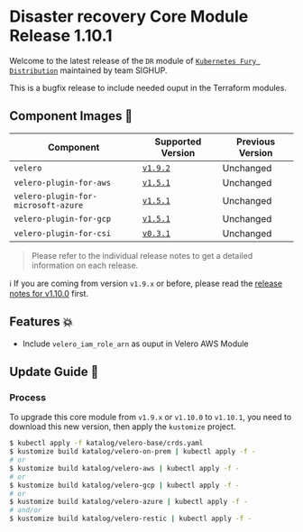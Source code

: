 # Disaster recovery Core Module Release 1.10.1

Welcome to the latest release of the `DR` module of [`Kubernetes Fury Distribution`](https://github.com/sighupio/fury-distribution) maintained by team SIGHUP.

This is a bugfix release to include needed ouput in the Terraform modules.

## Component Images 🚢

| Component                           | Supported Version                                                                                 | Previous Version |
|-------------------------------------|---------------------------------------------------------------------------------------------------|------------------|
| `velero`                            | [`v1.9.2`](https://github.com/vmware-tanzu/velero/releases/tag/v1.9.2)                            | Unchanged        |
| `velero-plugin-for-aws`             | [`v1.5.1`](https://github.com/vmware-tanzu/velero-plugin-for-aws/releases/tag/v1.5.1)             | Unchanged        |
| `velero-plugin-for-microsoft-azure` | [`v1.5.1`](https://github.com/vmware-tanzu/velero-plugin-for-microsoft-azure/releases/tag/v1.5.1) | Unchanged        |
| `velero-plugin-for-gcp`             | [`v1.5.1`](https://github.com/vmware-tanzu/velero-plugin-for-gcp/releases/tag/v1.5.1)             | Unchanged        |
| `velero-plugin-for-csi`             | [`v0.3.1`](https://github.com/vmware-tanzu/velero-plugin-for-csi/releases/tag/v0.3.1)             | Unchanged        |

> Please refer to the individual release notes to get a detailed information on each release.

ℹ️ If you are coming from version `v1.9.x` or before, please read the [release notes for v1.10.0](https://github.com/sighupio/fury-kubernetes-dr/releases/tag/v1.10.0) first.

## Features 💥

- Include `velero_iam_role_arn` as ouput in Velero AWS Module

## Update Guide 🦮

### Process

To upgrade this core module from `v1.9.x` or `v1.10.0` to `v1.10.1`, you need to download this new version, then apply the `kustomize` project.

```bash
$ kubectl apply -f katalog/velero-base/crds.yaml
$ kustomize build katalog/velero-on-prem | kubectl apply -f -
# or
$ kustomize build katalog/velero-aws | kubectl apply -f -
# or
$ kustomize build katalog/velero-gcp | kubectl apply -f -
# or
$ kustomize build katalog/velero-azure | kubectl apply -f -
# and/or
$ kustomize build katalog/velero-restic | kubectl apply -f -
```

